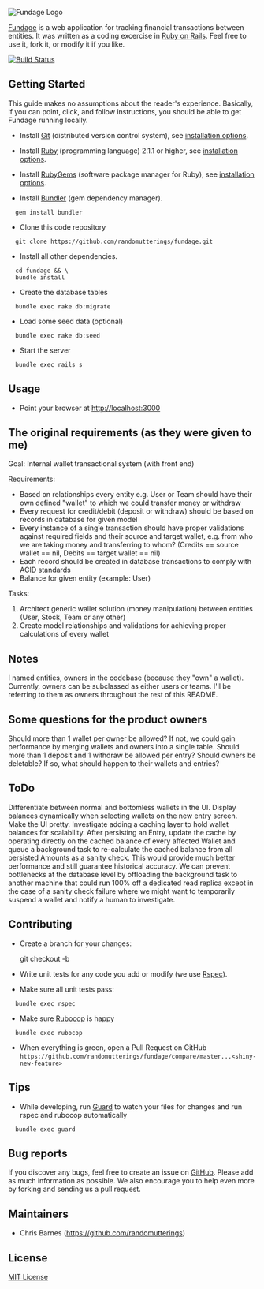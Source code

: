 ![Fundage Logo](https://raw.github.com/randomutterings/fundage/master/app/assets/images/logo.jpg)

[Fundage](http://onlineslangdictionary.com/meaning-definition-of/fundage) is a web application for tracking financial transactions between entities.  It was written as a coding excercise in [Ruby on Rails](http://rubyonrails.org/).  Feel free to use it, fork it, or modify it if you like.

[![Build Status](https://api.travis-ci.org/randomutterings/fundage.svg?branch=master)](http://travis-ci.org/randomutterings/fundage)

## Getting Started

This guide makes no assumptions about the reader's experience.  Basically, if you can point, click, and follow instructions, you should be able to get Fundage running locally.

* Install [Git](http://git-scm.com/) (distributed version control system), see [installation options](http://git-scm.com/book/en/v2/Getting-Started-Installing-Git).

* Install [Ruby](https://www.ruby-lang.org/en/) (programming language) 2.1.1 or higher, see [installation options](https://www.ruby-lang.org/en/documentation/installation/).

* Install [RubyGems](http://guides.rubygems.org/) (software package manager for Ruby), see [installation options](https://rubygems.org/pages/download).

* Install [Bundler](http://bundler.io/) (gem dependency manager).
```
  gem install bundler
```

* Clone this code repository
```
  git clone https://github.com/randomutterings/fundage.git
```

* Install all other dependencies.
```
  cd fundage && \
  bundle install
```

* Create the database tables
```
  bundle exec rake db:migrate
```

* Load some seed data (optional)
```
  bundle exec rake db:seed
```

* Start the server
```
  bundle exec rails s
```

## Usage

* Point your browser at [http://localhost:3000](http://localhost:3000)

## The original requirements (as they were given to me)

Goal: Internal wallet transactional system (with front end)

Requirements:
* Based on relationships every entity e.g. User or Team should have their own defined "wallet" to which we could transfer money or withdraw
* Every request for credit/debit (deposit or withdraw) should be based on records in database for given model
* Every instance of a single transaction should have proper validations against required fields and their source and target wallet, e.g. from who we are taking money and transferring to whom? (Credits == source wallet == nil, Debits == target wallet == nil)
* Each record should be created in database transactions to comply with ACID standards
* Balance for given entity (example: User)

Tasks:
1. Architect generic wallet solution (money manipulation) between entities (User, Stock, Team or any other)
2. Create model relationships and validations for achieving proper calculations of every wallet

## Notes

I named entities, owners in the codebase (because they "own" a wallet). Currently, owners can be subclassed as either users or teams.  I'll be referring to them as owners throughout the rest of this README.

## Some questions for the product owners

Should more than 1 wallet per owner be allowed?
If not, we could gain performance by merging wallets and owners into a single table.
Should more than 1 deposit and 1 withdraw be allowed per entry?
Should owners be deletable? If so, what should happen to their wallets and entries?

## ToDo

Differentiate between normal and bottomless wallets in the UI.
Display balances dynamically when selecting wallets on the new entry screen.
Make the UI pretty.
Investigate adding a caching layer to hold wallet balances for scalability.  After persisting an Entry, update the cache by operating directly on the cached balance of every affected Wallet and queue a background task to re-calculate the cached balance from all persisted Amounts as a sanity check.  This would provide much better performance and still guarantee historical accuracy.  We can prevent bottlenecks at the database level by offloading the background task to another machine that could run 100% off a dedicated read replica except in the case of a sanity check failure where we might want to temporarily suspend a wallet and notify a human to investigate.

## Contributing

* Create a branch for your changes:

    git checkout -b <shiny-new-feature>

* Write unit tests for any code you add or modify (we use [Rspec](https://relishapp.com/rspec)).

* Make sure all unit tests pass:
```
  bundle exec rspec
```

* Make sure [Rubocop](https://github.com/bbatsov/rubocop) is happy
```
  bundle exec rubocop
```

* When everything is green, open a Pull Request on GitHub `https://github.com/randomutterings/fundage/compare/master...<shiny-new-feature>`

## Tips

* While developing, run [Guard](https://github.com/guard/guard) to watch your files for changes and run rspec and rubocop automatically
```
  bundle exec guard
```

## Bug reports

If you discover any bugs, feel free to create an issue on [GitHub](https://github.com/randomutterings/fundage/issues). Please add as much information as possible. We also encourage you to help even more by forking and sending us a pull request.

## Maintainers

* Chris Barnes (https://github.com/randomutterings)

## License

[MIT License](http://www.opensource.org/licenses/MIT)
